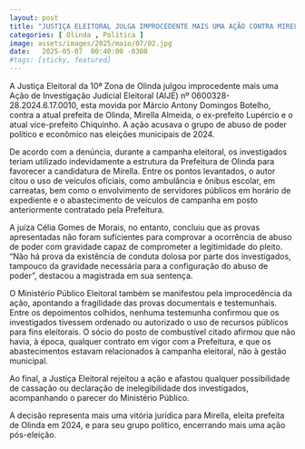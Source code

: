 ```yaml
---
layout: post
title: "JUSTIÇA ELEITORAL JULGA IMPROCEDENTE MAIS UMA AÇÃO CONTRA MIRELLA POR SUPOSTO ABUSO DE PODER NAS ELEIÇÕES DE 2024"
categories: [ Olinda , Política ]
image: assets/images/2025/maio/07/02.jpg
date:   2025-05-07  00:40:00 -0300
#tags: [sticky, featured]
---
```

A Justiça Eleitoral da 10ª Zona de Olinda julgou improcedente mais uma Ação de Investigação Judicial Eleitoral (AIJE) nº 0600328-28.2024.6.17.0010, esta movida por Márcio Antony Domingos Botelho, contra a atual prefeita de Olinda, Mirella Almeida, o ex-prefeito Lupércio e o atual vice-prefeito Chiquinho. A ação acusava o grupo de abuso de poder político e econômico nas eleições municipais de 2024.

De acordo com a denúncia, durante a campanha eleitoral, os investigados teriam utilizado indevidamente a estrutura da Prefeitura de Olinda para favorecer a candidatura de Mirella. Entre os pontos levantados, o autor citou o uso de veículos oficiais, como ambulância e ônibus escolar, em carreatas, bem como o envolvimento de servidores públicos em horário de expediente e o abastecimento de veículos de campanha em posto anteriormente contratado pela Prefeitura.

A juíza Célia Gomes de Morais, no entanto, concluiu que as provas apresentadas não foram suficientes para comprovar a ocorrência de abuso de poder com gravidade capaz de comprometer a legitimidade do pleito. “Não há prova da existência de conduta dolosa por parte dos investigados, tampouco da gravidade necessária para a configuração do abuso de poder”, destacou a magistrada em sua sentença.

O Ministério Público Eleitoral também se manifestou pela improcedência da ação, apontando a fragilidade das provas documentais e testemunhais. Entre os depoimentos colhidos, nenhuma testemunha confirmou que os investigados tivessem ordenado ou autorizado o uso de recursos públicos para fins eleitorais. O sócio do posto de combustível citado afirmou que não havia, à época, qualquer contrato em vigor com a Prefeitura, e que os abastecimentos estavam relacionados à campanha eleitoral, não à gestão municipal.

Ao final, a Justiça Eleitoral rejeitou a ação e afastou qualquer possibilidade de cassação ou declaração de inelegibilidade dos investigados, acompanhando o parecer do Ministério Público.

A decisão representa mais uma vitória jurídica para Mirella, eleita prefeita de Olinda em 2024, e para seu grupo político, encerrando mais uma ação pós-eleição.